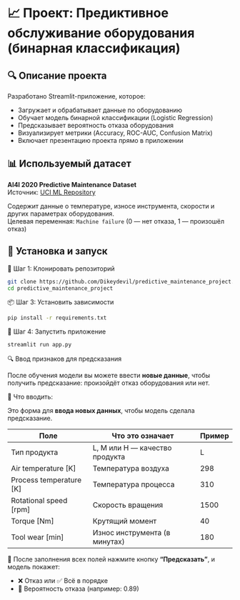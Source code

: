 # 📈 Проект: Предиктивное обслуживание оборудования (бинарная классификация)

## 🔍 Описание проекта
Разработано Streamlit-приложение, которое:
- Загружает и обрабатывает данные по оборудованию
- Обучает модель бинарной классификации (Logistic Regression)
- Предсказывает вероятность отказа оборудования
- Визуализирует метрики (Accuracy, ROC-AUC, Confusion Matrix)
- Включает презентацию проекта прямо в приложении

## 📊 Используемый датасет
**AI4I 2020 Predictive Maintenance Dataset**  
Источник: [UCI ML Repository](https://archive.ics.uci.edu/dataset/601/predictive+maintenance+dataset)

Содержит данные о температуре, износе инструмента, скорости и других параметрах оборудования.  
Целевая переменная: `Machine failure` (0 — нет отказа, 1 — произошёл отказ)

## 🧰 Установка и запуск

🔧 Шаг 1: Клонировать репозиторий
```bash
git clone https://github.com/Dikeydevil/predictive_maintenance_project.git
cd predictive_maintenance_project
```
📦 Шаг 3: Установить зависимости
```bash
pip install -r requirements.txt
```
🚀 Шаг 4: Запустить приложение
```bash
streamlit run app.py
```
🔍 Ввод признаков для предсказания

После обучения модели вы можете ввести **новые данные**, чтобы получить предсказание: произойдёт отказ оборудования или нет.

🧾 Что вводить:

Это форма для **ввода новых данных**, чтобы модель сделала предсказание.

| Поле                    | Что это означает                           | Пример |
|-------------------------|--------------------------------------------|--------|
| Тип продукта            | L, M или H — качество продукта             | L      |
| Air temperature [K]     | Температура воздуха                        | 298    |
| Process temperature [K] | Температура процесса                       | 310    |
| Rotational speed [rpm]  | Скорость вращения                          | 1500   |
| Torque [Nm]             | Крутящий момент                            | 40     |
| Tool wear [min]         | Износ инструмента (в минутах)              | 180    |

🔎 После заполнения всех полей нажмите кнопку **“Предсказать”**, и модель покажет:
- ❌ Отказ или ✅ Всё в порядке
- 🔢 Вероятность отказа (например: 0.89)
